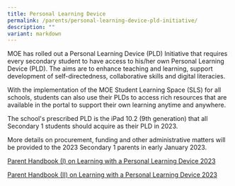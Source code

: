```yaml
---
title: Personal Learning Device
permalink: /parents/personal-learning-device-pld-initiative/
description: ""
variant: markdown
---
```

<p>MOE has rolled out a Personal Learning Device (PLD) Initiative that requires every secondary student to have access to his/her own Personal Learning Device (PLD). The aims are to enhance teaching and learning, support development of self-directedness, collaborative skills and digital literacies.</p>
<p>With the implementation of the MOE Student Learning Space (SLS) for all schools, students can also use their PLDs to access rich resources that are available in the portal to support their own learning anytime and anywhere.</p>
<p>The school's prescribed PLD is the iPad 10.2 (9th generation) that all Secondary 1 students should acquire as their PLD in 2023.&nbsp;</p>
<p>More details on procurement, funding and other administrative matters will be provided to the 2023 Secondary 1 parents in early January 2023.</p>

[Parent Handbook (I) on Learning with a Personal Learning Device 2023](/files/IP2%20-%20Parent%20Handbook%20(I)%20on%20Learning%20with%20a%20PLD_2023.pdf)

[Parent Handbook (II) on Learning with a Personal Learning Device 2023](/files/Parent%20Handbook%20II%20on%20Learning%20with%20a%20PLD.pdf)